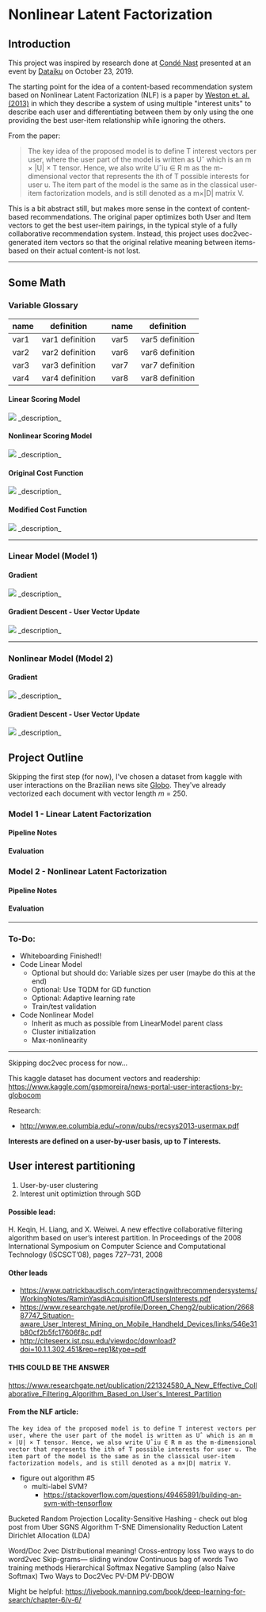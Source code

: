 # Nonlinear Latent Factorization

## Introduction
This project was inspired by research done at [Condé Nast](https://www.condenast.com/) presented at an event by [Dataiku](https://www.dataiku.com/) on October 23, 2019.

The starting point for the idea of a content-based recommendation system based on Nonlinear Latent Factorization (NLF) is a paper by [Weston et. al. (2013)](https://www.researchgate.net/publication/262245974_Nonlinear_latent_factorization_by_embedding_multiple_user_interests) in which they describe a system of using multiple "interest units" to describe each user and differentiating between them by only using the one providing the best user-item relationship while ignoring the others.

From the paper:
> The key idea of the proposed model is to define T interest vectors per user, where the user part of the model is written as Uˆ which is an m × |U| × T tensor. Hence, we also write Uˆiu ∈ R m as the m-dimensional vector that represents the ith of T possible interests for user u. The item part of the model is the same as in the classical user-item factorization models, and is still denoted as a m×|D| matrix V.

This is a bit abstract still, but makes more sense in the context of content-based recommendations.   The original paper optimizes both User and Item vectors to get the best user-item pairings, in the typical style of a fully collaborative recommendation system.  Instead, this project uses doc2vec-generated item vectors so that the original relative meaning between items-based on their actual content-is not lost.

---

## Some Math
### Variable Glossary
| name | definition      |   | name | definition      |
|------|-----------------|---|------|-----------------|
| var1 | var1 definition |   | var5 | var5 definition |
| var2 | var2 definition |   | var6 | var6 definition |
| var3 | var3 definition |   | var7 | var7 definition |
| var4 | var4 definition |   | var8 | var8 definition |

#### Linear Scoring Model
<img src = 'img/math/linear_scoring_model.png'/>
_description_

#### Nonlinear Scoring Model
<img src = 'img/math/nonlinear_scoring_model.png'/>
_description_

#### Original Cost Function
<img src = 'img/math/cost_function.png'/>
_description_

#### Modified Cost Function
<img src = 'img/math/modified_cost_function.png'/>
_description_

---

### Linear Model (Model 1)
#### Gradient
<img src = 'img/math/gradient_linear.png'/>
_description_

#### Gradient Descent - User Vector Update
<img src = 'img/math/user_update_linear.png'/>
_description_

---

### Nonlinear Model (Model 2)
#### Gradient
<img src = 'img/math/gradient_nonlinear.png'/>
_description_

#### Gradient Descent - User Vector Update
<img src = 'img/math/user_update_nonlinear.png'/>
_description_















## Project Outline

Skipping the first step (for now), I've chosen a dataset from kaggle with user interactions on the Brazilian news site [Globo](https://www.globo.com/).  They've already vectorized each document with vector length *m* = 250.

### Model 1 - Linear Latent Factorization

#### Pipeline Notes
#### Evaluation

### Model 2 - Nonlinear Latent Factorization
#### Pipeline Notes
#### Evaluation
---


### To-Do:
- Whiteboarding Finished!!
- Code Linear Model
  - Optional but should do: Variable sizes per user (maybe do this at the end)
  - Optional: Use TQDM for GD function
  - Optional: Adaptive learning rate
  - Train/test validation
- Code Nonlinear Model
  - Inherit as much as possible from LinearModel parent class
  - Cluster initialization
  - Max-nonlinearity


---

Skipping doc2vec process for now...

This kaggle dataset has document vectors and readership: https://www.kaggle.com/gspmoreira/news-portal-user-interactions-by-globocom

Research:
- http://www.ee.columbia.edu/~ronw/pubs/recsys2013-usermax.pdf

<b> Interests are defined on a user-by-user basis, up to <i>T</i> interests. </b>
  

## User interest partitioning
1. User-by-user clustering
2. Interest unit optimiztion through SGD


#### Possible lead:
H. Keqin, H. Liang, and X. Weiwei. A new effective collaborative filtering algorithm
based on user’s interest partition. In Proceedings of the 2008 International Symposium
on Computer Science and Computational Technology (ISCSCT’08), pages 727–731,
2008

#### Other leads
- https://www.patrickbaudisch.com/interactingwithrecommendersystems/WorkingNotes/RaminYasdiAcquisitionOfUsersInterests.pdf
- https://www.researchgate.net/profile/Doreen_Cheng2/publication/266887747_Situation-aware_User_Interest_Mining_on_Mobile_Handheld_Devices/links/546e31b80cf2b5fc17606f8c.pdf
- http://citeseerx.ist.psu.edu/viewdoc/download?doi=10.1.1.302.451&rep=rep1&type=pdf


#### THIS COULD BE THE ANSWER
https://www.researchgate.net/publication/221324580_A_New_Effective_Collaborative_Filtering_Algorithm_Based_on_User's_Interest_Partition

#### From the NLF article:
    The key idea of the proposed model is to define T interest vectors per user, where the user part of the model is written as Uˆ which is an m × |U| × T tensor. Hence, we also write Uˆiu ∈ R m as the m-dimensional vector that represents the ith of T possible interests for user u. The item part of the model is the same as in the classical user-item factorization models, and is still denoted as a m×|D| matrix V.
  
  
  
- figure out algorithm #5
  - multi-label SVM?
    - https://stackoverflow.com/questions/49465891/building-an-svm-with-tensorflow


Bucketed Random Projection
Locality-Sensitive Hashing - check out blog post from Uber
SGNS Algorithm
T-SNE Dimensionality Reduction
Latent Dirichlet Allocation (LDA)

Word/Doc 2vec
Distributional meaning!
Cross-entropy loss
Two ways to do word2vec
Skip-grams— sliding window
Continuous bag of words
Two training methods
Hierarchical Softmax
Negative Sampling
(also Naive Softmax)
Two Ways to Doc2Vec
PV-DM
PV-DBOW


Might be helpful: https://livebook.manning.com/book/deep-learning-for-search/chapter-6/v-6/
